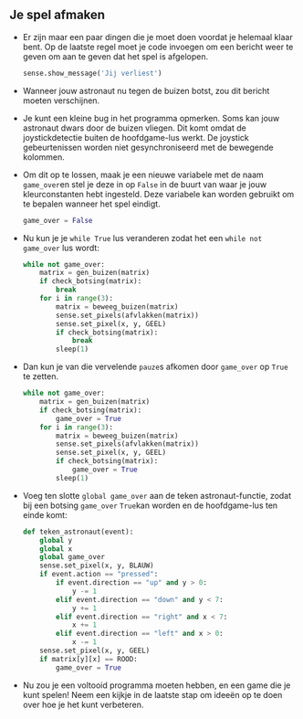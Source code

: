 ## Je spel afmaken
- Er zijn maar een paar dingen die je moet doen voordat je helemaal klaar bent. Op de laatste regel moet je code invoegen om een bericht weer te geven om aan te geven dat het spel is afgelopen.

    ```python
    sense.show_message('Jij verliest')
    ```

- Wanneer jouw astronaut nu tegen de buizen botst, zou dit bericht moeten verschijnen.

- Je kunt een kleine bug in het programma opmerken. Soms kan jouw astronaut dwars door de buizen vliegen. Dit komt omdat de joystickdetectie buiten de hoofdgame-lus werkt. De joystick gebeurtenissen worden niet gesynchroniseerd met de bewegende kolommen.


- Om dit op te lossen, maak je een nieuwe variabele met de naam `game_over`en stel je deze in op `False` in de buurt van waar je jouw kleurconstanten hebt ingesteld. Deze variabele kan worden gebruikt om te bepalen wanneer het spel eindigt.

    ```python
    game_over = False
    ```

- Nu kun je je `while True` lus veranderen zodat het een `while not game_over` lus wordt:

    ```python
    while not game_over:
        matrix = gen_buizen(matrix)
        if check_botsing(matrix):
            break
        for i in range(3):
            matrix = beweeg_buizen(matrix)
            sense.set_pixels(afvlakken(matrix))
            sense.set_pixel(x, y, GEEL)   
            if check_botsing(matrix):
                break
            sleep(1)
    ```

- Dan kun je van die vervelende `pauze`s afkomen door `game_over` op `True` te zetten.

    ```python
    while not game_over:
        matrix = gen_buizen(matrix)
        if check_botsing(matrix):
            game_over = True
        for i in range(3):
            matrix = beweeg_buizen(matrix)
            sense.set_pixels(afvlakken(matrix))
            sense.set_pixel(x, y, GEEL)   
            if check_botsing(matrix):
                game_over = True
            sleep(1)
    ```
- Voeg ten slotte `global game_over` aan de teken astronaut-functie, zodat bij een botsing `game_over` `True`kan worden en de hoofdgame-lus ten einde komt:

    ```python
    def teken_astronaut(event):
        global y
        global x
        global game_over
        sense.set_pixel(x, y, BLAUW)
        if event.action == "pressed":
            if event.direction == "up" and y > 0:
                y -= 1
            elif event.direction == "down" and y < 7:
                y += 1
            elif event.direction == "right" and x < 7:
                x += 1
            elif event.direction == "left" and x > 0:
                x -= 1
        sense.set_pixel(x, y, GEEL)
        if matrix[y][x] == ROOD:
            game_over = True
    ```

- Nu zou je een voltooid programma moeten hebben, en een game die je kunt spelen! Neem een kijkje in de laatste stap om ideeën op te doen over hoe je het kunt verbeteren.
